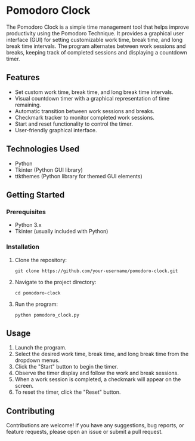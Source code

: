 <!DOCTYPE html>
<html>
<head>
  <title>Pomodoro Clock</title>
</head>
<body>
  <h1>Pomodoro Clock</h1>
  
  <p>The Pomodoro Clock is a simple time management tool that helps improve productivity using the Pomodoro Technique. It provides a graphical user interface (GUI) for setting customizable work time, break time, and long break time intervals. The program alternates between work sessions and breaks, keeping track of completed sessions and displaying a countdown timer.</p>
  
  
  
  <h2>Features</h2>
  <ul>
    <li>Set custom work time, break time, and long break time intervals.</li>
    <li>Visual countdown timer with a graphical representation of time remaining.</li>
    <li>Automatic transition between work sessions and breaks.</li>
    <li>Checkmark tracker to monitor completed work sessions.</li>
    <li>Start and reset functionality to control the timer.</li>
    <li>User-friendly graphical interface.</li>
  </ul>
  
  <h2>Technologies Used</h2>
  <ul>
    <li>Python</li>
    <li>Tkinter (Python GUI library)</li>
    <li>ttkthemes (Python library for themed GUI elements)</li>
  </ul>
  
  <h2>Getting Started</h2>
  
  <h3>Prerequisites</h3>
  <ul>
    <li>Python 3.x</li>
    <li>Tkinter (usually included with Python)</li>
  </ul>
  
  <h3>Installation</h3>
  <ol>
    <li>Clone the repository:
      <pre><code>git clone https://github.com/your-username/pomodoro-clock.git</code></pre>
    </li>
    <li>Navigate to the project directory:
      <pre><code>cd pomodoro-clock</code></pre>
    </li>
    <li>Run the program:
      <pre><code>python pomodoro_clock.py</code></pre>
    </li>
  </ol>
  
  <h2>Usage</h2>
  <ol>
    <li>Launch the program.</li>
    <li>Select the desired work time, break time, and long break time from the dropdown menus.</li>
    <li>Click the "Start" button to begin the timer.</li>
    <li>Observe the timer display and follow the work and break sessions.</li>
    <li>When a work session is completed, a checkmark will appear on the screen.</li>
    <li>To reset the timer, click the "Reset" button.</li>
  </ol>
  
  <h2>Contributing</h2>
  <p>Contributions are welcome! If you have any suggestions, bug reports, or feature requests, please open an issue or submit a pull request.</p>
  
  
</body>
</html>
